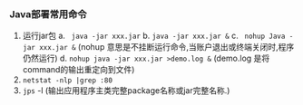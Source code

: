 ### Java部署常用命令

1. 运行jar包
	a. ` java -jar xxx.jar`
	b.  `java -jar xxx.jar &`
	c. ` nohup Java -jar xxx.jar &` (nohup 意思是不挂断运行命令,当账户退出或终端关闭时,程序仍然运行)
	d. `nohup java -jar xxx.jar >demo.log &` (demo.log 是将command的输出重定向到文件)
2. `netstat -nlp |grep :80`
3. `jps` -l (输出应用程序主类完整package名称或jar完整名称.)

